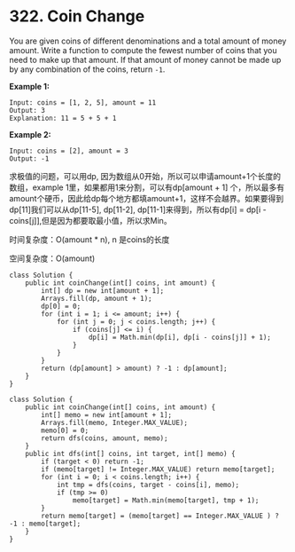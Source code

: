# 322. Coin Change

You are given coins of different denominations and a total amount of money amount. Write a function to compute the fewest number of coins that you need to make up that amount. If that amount of money cannot be made up by any combination of the coins, return `-1`.

**Example 1:**

```text
Input: coins = [1, 2, 5], amount = 11
Output: 3 
Explanation: 11 = 5 + 5 + 1
```

**Example 2:**

```text
Input: coins = [2], amount = 3
Output: -1
```

求极值的问题，可以用dp, 因为数组从0开始，所以可以申请amount+1个长度的数组，example 1里，如果都用1来分割，可以有dp\[amount + 1\] 个，所以最多有amount个硬币，因此给dp每个地方都填amount+1，这样不会越界。如果要得到dp\[11\]我们可以从dp\[11-5\], dp\[11-2\], dp\[11-1\]来得到，所以有dp\[i\] = dp\[i - coins\[j\]\],但是因为都要取最小值，所以求Min。

时间复杂度：O\(amount \* n\), n 是coins的长度

空间复杂度：O\(amount\)

```text
class Solution {
    public int coinChange(int[] coins, int amount) {
        int[] dp = new int[amount + 1];
        Arrays.fill(dp, amount + 1);
        dp[0] = 0;
        for (int i = 1; i <= amount; i++) {
            for (int j = 0; j < coins.length; j++) {
                if (coins[j] <= i) {
                    dp[i] = Math.min(dp[i], dp[i - coins[j]] + 1);
                }
            }
        }
        return (dp[amount] > amount) ? -1 : dp[amount];
    }
}
```

```text
class Solution {
    public int coinChange(int[] coins, int amount) {
        int[] memo = new int[amount + 1];
        Arrays.fill(memo, Integer.MAX_VALUE);
        memo[0] = 0;
        return dfs(coins, amount, memo);
    }
    public int dfs(int[] coins, int target, int[] memo) {
        if (target < 0) return -1;
        if (memo[target] != Integer.MAX_VALUE) return memo[target];
        for (int i = 0; i < coins.length; i++) {
            int tmp = dfs(coins, target - coins[i], memo);
            if (tmp >= 0) 
                memo[target] = Math.min(memo[target], tmp + 1);
        }
        return memo[target] = (memo[target] == Integer.MAX_VALUE ) ? -1 : memo[target];
    }
}
```

